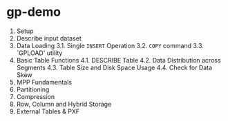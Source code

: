 # gp-demo

1. Setup
2. Describe input dataset
3. Data Loading
  3.1. Single `INSERT` Operation
  3.2. `COPY` command
  3.3. `GPLOAD' utility
4. Basic Table Functions
  4.1. DESCRIBE Table
  4.2. Data Distribution across Segments
  4.3. Table Size and Disk Space Usage
  4.4. Check for Data Skew
5. MPP Fundamentals
6. Partitioning
7. Compression
8. Row, Column and Hybrid Storage
9. External Tables & PXF

